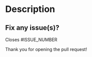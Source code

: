 # Description

<!-- add what are the changes -->

## Fix any issue(s)?

Closes #ISSUE_NUMBER

Thank you for opening the pull request!
